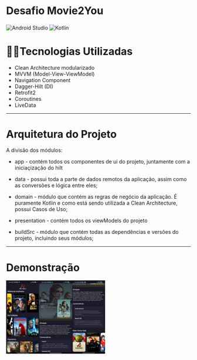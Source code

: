 # Desafio Movie2You

<img align="center" alt="Android Studio" src="https://img.shields.io/badge/Android_Studio-3DDC84?style=for-the-badge&logo=android-studio&logoColor=white" />
<img align="center" alt="Kotlin" src="https://img.shields.io/badge/Kotlin-0095D5?&style=for-the-badge&logo=kotlin&logoColor=white" />


# 👨‍💻Tecnologias Utilizadas
* Clean Architecture modularizado
* MVVM (Model-View-ViewModel)
* Navigation Component
* Dagger-Hilt (DI)
* Retrofit2
* Coroutines 
* LiveData

---------------------

# Arquitetura do Projeto

A divisão dos módulos:
* app - contém todos os componentes de ui do projeto, juntamente com a iniciaçização do hilt

* data - possui toda a parte de dados remotos da aplicação, assim como as conversões e lógica entre eles;

* domain - módulo que contém as regras de negócio da aplicação. É puramente Kotlin e como está sendo utilizada a Clean Architecture, possui Casos de Uso;

* presentation - contém todos os viewModels do projeto

* buildSrc - módulo que contém todas as dependências e versões do projeto, incluindo seus módulos;


---------------------

# Demonstração

<img align="left" height="200" src="https://github.com/BrunoBertolini219/Mobile2YouChallenge/blob/master/Screenshot_2021-11-24-07-35-40-946_br.com.brunoccbertolini.mobile2youchallenge.jpg?raw=true">
<img align="left" height="200" src="https://github.com/BrunoBertolini219/Mobile2YouChallenge/blob/master/Screenshot_2021-11-24-07-39-25-201_br.com.brunoccbertolini.mobile2youchallenge.jpg?raw=true">
<img align="left" height="200" src="https://github.com/BrunoBertolini219/Mobile2YouChallenge/blob/master/Screenshot_2021-11-24-07-39-44-246_br.com.brunoccbertolini.mobile2youchallenge.jpg?raw=true">





